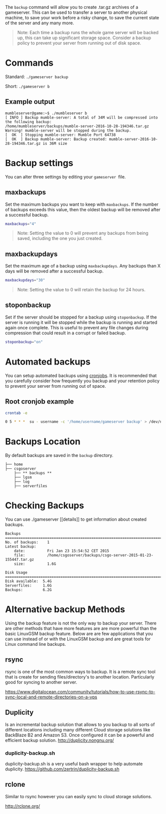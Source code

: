 The `backup` command will allow you to create .tar.gz archives of a gameserver. This can be used to transfer a server to another physical machine, to save your work before a risky change, to save the current state of the server and any many more.

> Note: Each time a backup runs the whole game server will be backed up, this can take up significant storage space. Consider a backup policy to prevent your server from running out of disk space.

# Commands

Standard: `./gameserver backup`

Short: `./gameserver b`

## Example output
```
mumbleserver@game:~$ ./mumbleserver b
[ INFO ] Backup mumble-server: A total of 34M will be compressed into the following backup:
/home/mumbleserver/backups/mumble-server-2016-10-28-194346.tar.gz
Warning! mumble-server will be stopped during the backup.
[  OK  ] Stopping mumble-server: Mumble Port 64738
[  OK  ] Backup mumble-server: Backup created: mumble-server-2016-10-28-194346.tar.gz is 36M size
```

# Backup settings
You can alter three settings by editing your `gameserver `file.

## maxbackups
Set the maximum backups you want to keep with `maxbackups`. If the number of backups exceeds this value, then the oldest backup will be removed after a successful backup.

````bash
maxbackups="4" 
````
> Note: Setting the value to 0 will prevent any backups from being saved, including the one you just created.

## maxbackupdays
Set the maximum age of a backup using `maxbackupdays`. Any backups than X days will be removed after a successful backup.

````bash
maxbackupdays="30"
````
>Note: Setting the value to 0 will retain the backup for 24 hours.

## stoponbackup
Set if the server should be stopped for a backup using `stoponbackup`. If the server is running it will be stopped while the backup is running and started again once complete. This is useful to prevent any file changes during compression that could result in a corrupt or failed backup. 

````bash
stoponbackup="on"
````

# Automated backups
You can setup automated backups using [cronjobs](https://github.com/GameServerManagers/LinuxGSM/wiki/Cronjobs). It is recommended that you carefully consider how frequently you backup and your retention policy to prevent your server from running out of space.

## Root cronjob example

````bash
crontab -e

0 5 * * *  su - username -c '/home/username/gameserver backup' > /dev/null 2>&1
````

# Backups Location
By default backups are saved in the `backup` directory.

    ├── home
    ├── csgoserver 
        ├── ** backups **       
        ├── lgsm
        ├── log       
        ├── serverfiles      


# Checking Backups
You can use ./gameserver [[details]] to get information about created backups.

    Backups
    ===============================================================================
    No. of backups:    1
    Latest backup:
        date:          Fri Jan 23 15:54:52 CET 2015
        file:          /home/csgoserver/backups/csgo-server-2015-01-23-155447.tar.gz
        size:          1.6G
    
    Disk Usage
    ===============================================================================
    Disk available:  5.4G
    Serverfiles:     1.6G
    Backups:         6.2G

# Alternative backup Methods
Using the backup feature is not the only way to backup your server. There are other methods that have more features are are more powerful than the basic LinuxGSM backup feature. Below are are few applications that you can use instead of or with the LinuxGSM backup and are great tools for Linux command line backups.

## rsync
rsync is one of the most common ways to backup. It is a remote sync tool that is create for sending files/directory's to another location. Particularly good for syncing to another server.

https://www.digitalocean.com/community/tutorials/how-to-use-rsync-to-sync-local-and-remote-directories-on-a-vps

## Duplicity
Is an incremental backup solution that allows to you backup to all sorts of different locations including many different Cloud storage solutions like BackBlaze B2 and Amazon S3. Once configured it can be a powerful and efficient backup solution.
http://duplicity.nongnu.org/

### duplicity-backup.sh 
duplicity-backup.sh is a very useful bash wrapper to help automate duplicity. https://github.com/zertrin/duplicity-backup.sh

## rclone
Similar to rsync however you can easily sync to cloud storage solutions.

http://rclone.org/